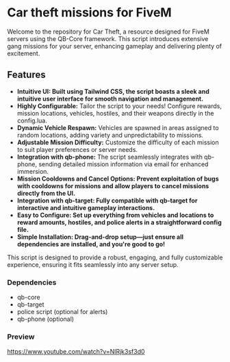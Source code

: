 # Car theft missions for FiveM

Welcome to the repository for Car Theft, a resource designed for FiveM servers using the QB-Core framework. 
This script introduces extensive gang missions for your server, enhancing gameplay and delivering plenty of excitement.

## Features
- **Intuitive UI: Built using Tailwind CSS, the script boasts a sleek and intuitive user interface for smooth navigation and management.**
- **Highly Configurable:** Tailor the script to your needs! Configure rewards, mission locations, vehicles, hostiles, and their weapons directly in the config.lua.
- **Dynamic Vehicle Respawn:** Vehicles are spawned in areas assigned to random locations, adding variety and unpredictability to missions.
- **Adjustable Mission Difficulty:** Customize the difficulty of each mission to suit player preferences or server needs.
- **Integration with qb-phone:** The script seamlessly integrates with qb-phone, sending detailed mission information via email for enhanced immersion.
- **Mission Cooldowns and Cancel Options: Prevent exploitation of bugs with cooldowns for missions and allow players to cancel missions directly from the UI.**
- **Integration with qb-target: Fully compatible with qb-target for interactive and intuitive gameplay interactions.**
- **Easy to Configure: Set up everything from vehicles and locations to reward amounts, hostiles, and police alerts in a straightforward config file.**
- **Simple Installation: Drag-and-drop setup—just ensure all dependencies are installed, and you're good to go!**
  
This script is designed to provide a robust, engaging, and fully customizable experience, ensuring it fits seamlessly into any server setup.


### Dependencies
- qb-core
- qb-target
- police script (optional for alerts)
- qb-phone (optional)


### Preview
https://www.youtube.com/watch?v=NlRjk3sf3d0
